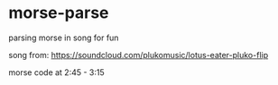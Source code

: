 # morse-parse
parsing morse in song for fun

song from: https://soundcloud.com/plukomusic/lotus-eater-pluko-flip

morse code at 2:45 - 3:15
